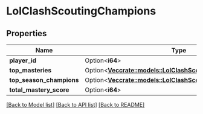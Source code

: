 # LolClashScoutingChampions

## Properties

Name | Type | Description | Notes
------------ | ------------- | ------------- | -------------
**player_id** | Option<**i64**> |  | [optional]
**top_masteries** | Option<[**Vec<crate::models::LolClashScoutingChampionMastery>**](LolClashScoutingChampionMastery.md)> |  | [optional]
**top_season_champions** | Option<[**Vec<crate::models::LolClashScoutingSeasonChampion>**](LolClashScoutingSeasonChampion.md)> |  | [optional]
**total_mastery_score** | Option<**i64**> |  | [optional]

[[Back to Model list]](../README.md#documentation-for-models) [[Back to API list]](../README.md#documentation-for-api-endpoints) [[Back to README]](../README.md)


